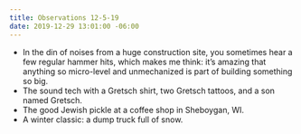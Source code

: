 ```yaml
---
title: Observations 12-5-19
date: 2019-12-29 13:01:00 -06:00
---
```


- In the din of noises from a huge construction site, you sometimes hear a few regular hammer hits, which makes me think: it’s amazing that anything so micro-level and unmechanized is part of building something so big.
- The sound tech with a Gretsch shirt, two Gretsch tattoos, and a son named Gretsch.
- The good Jewish pickle at a coffee shop in Sheboygan, WI.
- A winter classic: a dump truck full of snow.
